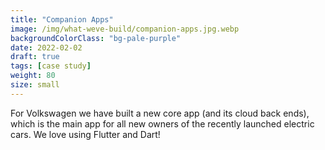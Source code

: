```yaml
---
title: "Companion Apps"
image: /img/what-weve-build/companion-apps.jpg.webp
backgroundColorClass: "bg-pale-purple"
date: 2022-02-02
draft: true
tags: [case study]
weight: 80
size: small
---
```


For Volkswagen we have built a new core app (and its cloud back ends), which is the main app for all new owners of the recently launched electric cars. We love using Flutter and Dart!